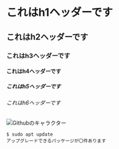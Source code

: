 # これはh1ヘッダーです
## これはh2ヘッダーです
### これはh3ヘッダーです
#### これはh4ヘッダーです
##### これはh5ヘッダーです
###### これはh6ヘッダーです
![Githubのキャラクター](https://octodex.github.com/images/yaktocat.png)
```
$ sudo apt update
アップグレードできるパッケージが〇件あります
```
